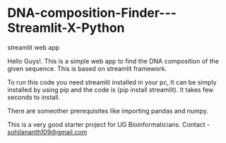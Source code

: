# DNA-composition-Finder---Streamlit-X-Python
streamlit web app

Hello Guys!. This is a simple web app to find the DNA composition of the given sequence.
This is based on streamlit framework.

To run this code you need streamlit installed in your pc, It can be simply installed by using pip and the code is (pip install streamlit). It takes few seconds to install.

There are someother prerequisites like importing pandas and numpy.

This is a very good starter project for UG Bioinformaticians.
Contact - sohilananth109@gmail.com
